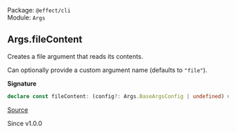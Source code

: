 Package: `@effect/cli`<br />
Module: `Args`<br />

## Args.fileContent

Creates a file argument that reads its contents.

Can optionally provide a custom argument name (defaults to `"file"`).

**Signature**

```ts
declare const fileContent: (config?: Args.BaseArgsConfig | undefined) => Args<readonly [path: string, content: Uint8Array]>
```

[Source](https://github.com/Effect-TS/effect/tree/main/packages/cli/src/Args.ts#L234)

Since v1.0.0